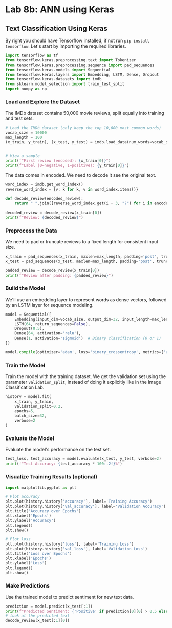 # Lab 8b: ANN using Keras
## Text Classification Using Keras

By right you should have Tensorflow installed, if not run `pip install tensorflow`. Let's start by importing the required libraries.

```python
import tensorflow as tf
from tensorflow.keras.preprocessing.text import Tokenizer
from tensorflow.keras.preprocessing.sequence import pad_sequences
from tensorflow.keras.models import Sequential
from tensorflow.keras.layers import Embedding, LSTM, Dense, Dropout
from tensorflow.keras.datasets import imdb
from sklearn.model_selection import train_test_split
import numpy as np
```

### Load and Explore the Dataset

The IMDb dataset contains 50,000 movie reviews, split equally into training and test sets.

```python
# Load the IMDb dataset (only keep the top 10,000 most common words)
vocab_size = 10000
max_length = 100
(x_train, y_train), (x_test, y_test) = imdb.load_data(num_words=vocab_size)


# View a sample
print(f"First review (encoded): {x_train[0]}")
print(f"Label (0=negative, 1=positive): {y_train[0]}")
```

The data comes in encoded. We need to decode it see the original text.

```python
word_index = imdb.get_word_index()
reverse_word_index = {v: k for k, v in word_index.items()}

def decode_review(encoded_review):
    return " ".join([reverse_word_index.get(i - 3, "?") for i in encoded_review])

decoded_review = decode_review(x_train[0])
print(f"Review: {decoded_review}")
```

### Preprocess the Data

We need to pad or truncate reviews to a fixed length for consistent input size.

```python
x_train = pad_sequences(x_train, maxlen=max_length, padding='post', truncating='post')
x_test = pad_sequences(x_test, maxlen=max_length, padding='post', truncating='post')

padded_review = decode_review(x_train[0])
print(f"Review after padding: {padded_review}")
```

### Build the Model

We'll use an embedding layer to represent words as dense vectors, followed by an LSTM layer for sequence modeling.

```python
model = Sequential([
    Embedding(input_dim=vocab_size, output_dim=32, input_length=max_length),
    LSTM(64, return_sequences=False),
    Dropout(0.5),
    Dense(64, activation='relu'),
    Dense(1, activation='sigmoid')  # Binary classification (0 or 1)
])

model.compile(optimizer='adam', loss='binary_crossentropy', metrics=['accuracy'])
```

### Train the Model

Train the model with the training dataset. We get the validation set using the parameter `validation_split`,  instead of doing it explicitly like in the Image Classification Lab. 

```python
history = model.fit(
    x_train, y_train,
    validation_split=0.2,
    epochs=5,
    batch_size=32,
    verbose=2
)
```

### Evaluate the Model

Evaluate the model's performance on the test set.

```python
test_loss, test_accuracy = model.evaluate(x_test, y_test, verbose=2)
print(f"Test Accuracy: {test_accuracy * 100:.2f}%")
```

### Visualize Training Results (optional)

```python
import matplotlib.pyplot as plt

# Plot accuracy
plt.plot(history.history['accuracy'], label='Training Accuracy')
plt.plot(history.history['val_accuracy'], label='Validation Accuracy')
plt.title('Accuracy over Epochs')
plt.xlabel('Epochs')
plt.ylabel('Accuracy')
plt.legend()
plt.show()

# Plot loss
plt.plot(history.history['loss'], label='Training Loss')
plt.plot(history.history['val_loss'], label='Validation Loss')
plt.title('Loss over Epochs')
plt.xlabel('Epochs')
plt.ylabel('Loss')
plt.legend()
plt.show()
```

### Make Predictions

Use the trained model to predict sentiment for new text data.

```python
prediction = model.predict(x_test[:1])
print(f"Predicted Sentiment: {'Positive' if prediction[0][0] > 0.5 else 'Negative'}")
# look at the predicted text
decode_review(x_test[:1][0])
```
